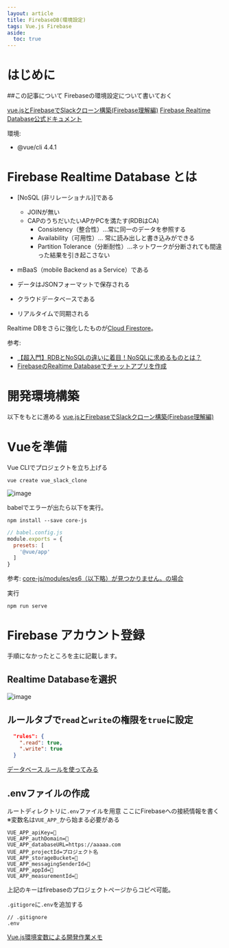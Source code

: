 ```yaml
---
layout: article
title: FirebaseDB(環境設定)
tags: Vue.js Firebase
aside:
  toc: true
---
```



# はじめに

##この記事について
Firebaseの環境設定について書いておく

[vue.jsとFirebaseでSlackクローン構築(Firebase理解編)](https://reffect.co.jp/vue/vue-js-firebase-slack-clone)
[Firebase Realtime Database公式ドキュメント](https://firebase.google.com/docs/database?hl=ja)

環境:
- @vue/cli 4.4.1


# Firebase Realtime Database とは

- [NoSQL (非リレーショナル)]である
  - JOINが無い
  - CAPのうちだいたいAPかPCを満たす(RDBはCA)
    - Consistency（整合性）…常に同一のデータを参照する
    - Availability（可用性）… 常に読み出しと書き込みができる
    - Partition Tolerance（分断耐性）…ネットワークが分断されても間違った結果を引き起こさない

- mBaaS（mobile Backend as a Service）である
- データはJSONフォーマットで保存される
- クラウドデータベースである
- リアルタイムで同期される

Realtime DBをさらに強化したものが[Cloud Firestore](https://firebase.google.com/docs/database/rtdb-vs-firestore?hl=ja)。

参考:
- [【超入門】RDBとNoSQLの違いに着目！NoSQLに求めるものとは？](https://tech-blog.rakus.co.jp/entry/20180919/nosql/bigdata)
- [FirebaseのRealtime Databaseでチャットアプリを作成](https://note.com/airis0/n/n807f2e7cabea)

# 開発環境構築

以下をもとに進める
[vue.jsとFirebaseでSlackクローン構築(Firebase理解編)](https://reffect.co.jp/vue/vue-js-firebase-slack-clone)


# Vueを準備

Vue CLIでプロジェクトを立ち上げる
```
vue create vue_slack_clone
```
![image](https://user-images.githubusercontent.com/44778704/90794465-cbd2e280-e347-11ea-8877-b8de5d08c5e9.png)

babelでエラーが出たら以下を実行。

```
npm install --save core-js
```

```js
// babel.config.js
module.exports = {
  presets: [
    '@vue/app'
  ]
}
```

参考:
[core-js/modules/es6（以下略）が見つかりません。の場合](https://qiita.com/DaisukeNishi/items/ff36054a2d00cf81aac4)

実行

```
npm run serve
```


# Firebase アカウント登録

手順になかったところを主に記載します。

## Realtime Databaseを選択
![image](https://user-images.githubusercontent.com/44778704/90627415-da8d9c80-e256-11ea-9bea-1002913a9e1d.png)

## ルールタブで`read`と`write`の権限を`true`に設定

```JSON
  "rules": {
    ".read": true,
    ".write": true
  }
```

[データベース ルールを使ってみる](https://firebase.google.com/docs/database/security/quickstart?hl=ja)

## .envファイルの作成
ルートディレクトリに`.env`ファイルを用意
ここにFirebaseへの接続情報を書く
※変数名は`VUE_APP_`から始まる必要がある

```
VUE_APP_apiKey=🤫
VUE_APP_authDomain=🤫
VUE_APP_databaseURL=https://aaaaa.com
VUE_APP_projectId=プロジェクト名
VUE_APP_storageBucket=🤫
VUE_APP_messagingSenderId=🤫
VUE_APP_appId=🤫
VUE_APP_measurementId=🤫

```

上記のキーはfirebaseのプロジェクトページからコピペ可能。

`.gitigore`に`.env`を追加する

```
// .gitignore
.env

```


[Vue.js環境変数による開発作業メモ](https://qiita.com/yoshi0518/items/f8cd408f8ef86fb02d74)


